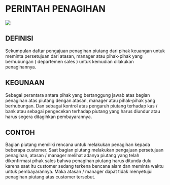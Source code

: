 # PERINTAH PENAGIHAN

![](_media/id/penjualan/perintah-penagihan.jpg)

## DEFINISI
Sekumpulan daftar pengajuan penagihan piutang dari pihak keuangan untuk meminta persetujuan dari atasan, manager atau pihak-pihak yang berhubungan ( departemen sales ) untuk kemudian dilakukan penagihannya. 

## KEGUNAAN
Sebagai perantara antara pihak yang bertanggung jawab atas bagian penagihan atas piutang dengan atasan, manager atau pihak-pihak yang berhubungan. Dan sebagai kontrol atas pengaruh piutang terhadap kas / bank atau sebagai pengecekan terhadap piutang yang harus diundur atau harus segera ditagihkan pembayarannya.

## CONTOH
Bagian piutang memiliki rencana untuk melakukan penagihan kepada beberapa customer. Saat bagian piutang melakukan pengajuan persetujuan penagihan, atasan / manager melihat adanya piutang yang telah dikonfirmasi pihak sales bahwa penagihan piutang harus ditunda dulu karena saat itu customer sedang terkena bencana alam dan meminta waktu untuk pembayarannya. Maka atasan / manager dapat tidak menyetujui penagihan piutang atas customer tersebut.